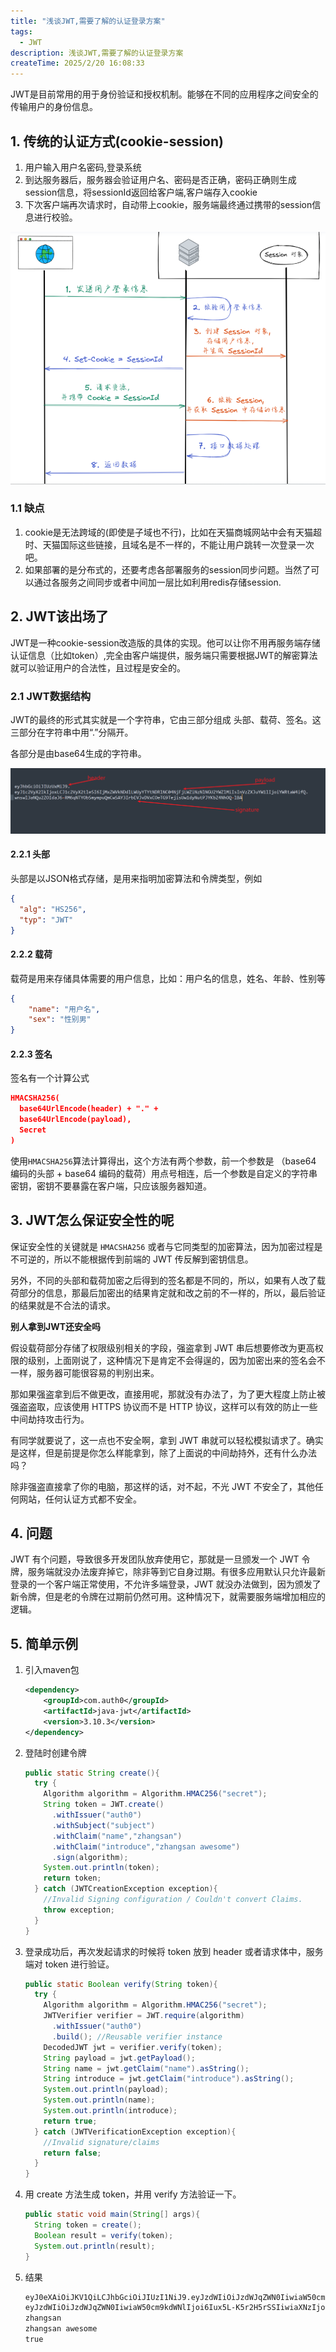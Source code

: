 ```yaml
---
title: "浅谈JWT,需要了解的认证登录方案"
tags: 
  - JWT
description: 浅谈JWT,需要了解的认证登录方案
createTime: 2025/2/20 16:08:33
---
```




JWT是目前常用的用于身份验证和授权机制。能够在不同的应用程序之间安全的传输用户的身份信息。



## 1. 传统的认证方式(cookie-session)

1. 用户输入用户名密码,登录系统
2. 到达服务器后，服务器会验证用户名、密码是否正确，密码正确则生成session信息，将sessionId返回给客户端,客户端存入cookie
3. 下次客户端再次请求时，自动带上cookie，服务端最终通过携带的session信息进行校验。

![image-20250219162038448](assets/image-20250219162038448.png)

### 1.1 缺点

1. cookie是无法跨域的(即使是子域也不行)，比如在天猫商城网站中会有天猫超时、天猫国际这些链接，且域名是不一样的，不能让用户跳转一次登录一次吧。
2. 如果部署的是分布式的，还要考虑各部署服务的session同步问题。当然了可以通过各服务之间同步或者中间加一层比如利用redis存储session.



## 2. JWT该出场了

JWT是一种cookie-session改造版的具体的实现。他可以让你不用再服务端存储认证信息（比如token）,完全由客户端提供，服务端只需要根据JWT的解密算法就可以验证用户的合法性，且过程是安全的。



### 2.1 JWT数据结构

JWT的最终的形式其实就是一个字符串，它由三部分组成 头部、载荷、签名。这三部分在字符串中用“.”分隔开。

各部分是由base64生成的字符串。

![image-20250219163611278](assets/image-20250219163611278.png)

#### 2.2.1 头部

头部是以JSON格式存储，是用来指明加密算法和令牌类型，例如

```json
{
  "alg": "HS256",
  "typ": "JWT"
}
```



#### 2.2.2 载荷

载荷是用来存储具体需要的用户信息，比如：用户名的信息，姓名、年龄、性别等

```json
{
    "name": "用户名",
    "sex": "性别男"
}
```



#### 2.2.3 签名

签名有一个计算公式

```json
HMACSHA256(
  base64UrlEncode(header) + "." +
  base64UrlEncode(payload),
  Secret
)
```

使用`HMACSHA256`算法计算得出，这个方法有两个参数，前一个参数是 （base64 编码的头部 + base64 编码的载荷）用点号相连，后一个参数是自定义的字符串密钥，密钥不要暴露在客户端，只应该服务器知道。



## 3. JWT怎么保证安全性的呢

保证安全性的关键就是 `HMACSHA256` 或者与它同类型的加密算法，因为加密过程是不可逆的，所以不能根据传到前端的 JWT 传反解到密钥信息。

另外，不同的头部和载荷加密之后得到的签名都是不同的，所以，如果有人改了载荷部分的信息，那最后加密出的结果肯定就和改之前的不一样的，所以，最后验证的结果就是不合法的请求。



**别人拿到JWT还安全吗**

假设载荷部分存储了权限级别相关的字段，强盗拿到 JWT 串后想要修改为更高权限的级别，上面刚说了，这种情况下是肯定不会得逞的，因为加密出来的签名会不一样，服务器可能很容易的判别出来。

那如果强盗拿到后不做更改，直接用呢，那就没有办法了，为了更大程度上防止被强盗盗取，应该使用 HTTPS 协议而不是 HTTP 协议，这样可以有效的防止一些中间劫持攻击行为。

有同学就要说了，这一点也不安全啊，拿到 JWT 串就可以轻松模拟请求了。确实是这样，但是前提是你怎么样能拿到，除了上面说的中间劫持外，还有什么办法吗？

除非强盗直接拿了你的电脑，那这样的话，对不起，不光 JWT 不安全了，其他任何网站，任何认证方式都不安全。



## 4. 问题

JWT 有个问题，导致很多开发团队放弃使用它，那就是一旦颁发一个 JWT 令牌，服务端就没办法废弃掉它，除非等到它自身过期。有很多应用默认只允许最新登录的一个客户端正常使用，不允许多端登录，JWT 就没办法做到，因为颁发了新令牌，但是老的令牌在过期前仍然可用。这种情况下，就需要服务端增加相应的逻辑。



## 5. 简单示例

1. 引入maven包

   ```xml
   <dependency>
       <groupId>com.auth0</groupId>
       <artifactId>java-jwt</artifactId>
       <version>3.10.3</version>
   </dependency>
   ```

2. 登陆时创建令牌

   ```java
   public static String create(){
     try {
       Algorithm algorithm = Algorithm.HMAC256("secret");
       String token = JWT.create()
         .withIssuer("auth0")
         .withSubject("subject")
         .withClaim("name","zhangsan")
         .withClaim("introduce","zhangsan awesome")
         .sign(algorithm);
       System.out.println(token);
       return token;
     } catch (JWTCreationException exception){
       //Invalid Signing configuration / Couldn't convert Claims.
       throw exception;
     }
   }
   ```

3. 登录成功后，再次发起请求的时候将 token 放到 header 或者请求体中，服务端对 token 进行验证。

   ```java
   public static Boolean verify(String token){
     try {
       Algorithm algorithm = Algorithm.HMAC256("secret");
       JWTVerifier verifier = JWT.require(algorithm)
         .withIssuer("auth0")
         .build(); //Reusable verifier instance
       DecodedJWT jwt = verifier.verify(token);
       String payload = jwt.getPayload();
       String name = jwt.getClaim("name").asString();
       String introduce = jwt.getClaim("introduce").asString();
       System.out.println(payload);
       System.out.println(name);
       System.out.println(introduce);
       return true;
     } catch (JWTVerificationException exception){
       //Invalid signature/claims
       return false;
     }
   }
   ```

4. 用 create 方法生成 token，并用 verify 方法验证一下。

   ```java
   public static void main(String[] args){
     String token = create();
     Boolean result = verify(token);
     System.out.println(result);
   }
   ```

5. 结果

   ```tex
   eyJ0eXAiOiJKV1QiLCJhbGciOiJIUzI1NiJ9.eyJzdWIiOiJzdWJqZWN0IiwiaW50cm9kdWNlIjoi6Iux5L-K5r2H5rSSIiwiaXNzIjoiYXV0aDAiLCJuYW1lIjoi5Y-k5pe255qE6aOO562dIn0.ooQ1K_XyljjHf34Nv5iJvg1MQgVe6jlphxv4eeFt8pA
   eyJzdWIiOiJzdWJqZWN0IiwiaW50cm9kdWNlIjoi6Iux5L-K5r2H5rSSIiwiaXNzIjoiYXV0aDAiLCJuYW1lIjoi5Y-k5pe255qE6aOO562dIn0
   zhangsan
   zhangsan awesome
   true
   ```

   